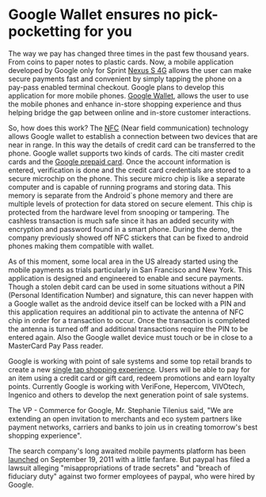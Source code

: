 # Google Wallet ensures no pick-pocketting for you

The way we pay has changed three times in the past few thousand years. From coins to paper notes to plastic cards. Now, a mobile application developed by Google only for Sprint <a href="http://now.sprint.com/nexus/">Nexus S 4G</a> allows the user can make secure payments fast and convenient by simply tapping the phone on a pay-pass enabled terminal checkout. Google plans to develop this application for more mobile phones. <a href="http://www.google.com/wallet/">Google Wallet</a>, allows the user to use the mobile phones and enhance in-store shopping experience and thus helping bridge the gap between online and in-store customer interactions.

So, how does this work? The <a href="http://en.wikipedia.org/wiki/Near_field_communication">NFC</a> (Near field communication) technology allows Google wallet to establish a connection between two devices that are near in range. In this way the details of credit card can be transferred to the phone. Google wallet supports two kinds of cards.  The citi master credit cards and the <a href="http://www.google.com/wallet/how-it-works-payments.html">Google prepaid card</a>. Once the account information is entered, verification is done and the credit card credentials are stored to a secure microchip on the phone. This secure micro chip is like a separate computer and is capable of running programs and storing data. This memory is separate from the Android`s phone memory and there are multiple levels of protection for data stored on secure element. This chip is protected from the hardware level from snooping or tampering. The cashless transaction is much safe since it has an added security with encryption and password found in a smart phone. During the demo, the company previously showed off NFC stickers that can be fixed to android phones making them compatible with wallet.

As of this moment, some local area in the US already started using the mobile payments as trials particularly in San Francisco and New York. This application is designed and engineered to enable and secure payments. Though a stolen debit card can be used in some situations without a PIN (Personal Identification Number) and signature, this can never happen with a Google wallet as the android device itself can be locked with a PIN and this application requires an additional pin to activate the antenna of NFC chip in order for a transaction to occur. Once the transaction is completed the antenna is turned off and additional transactions require the PIN to be entered again. Also the Google wallet device must touch or be in close to a MasterCard Pay Pass reader. 

Google is working with point of sale systems and some top retail brands to create a new <a href="http://www.businesswire.com/news/home/20110526006211/en/Google-Citi-MasterCard-Data-Sprint-Team-Phone">single tap shopping experience</a>. Users will be able to pay for an item using a credit card or gift card, redeem promotions and earn loyalty points. Currently Google is working with VeriFone, Hepercom, VIVOtech, Ingenico and others to develop the next generation point of sale systems.

The VP - Commerce for Google, Mr. Stephanie Tilenius said, "We are extending an open invitation to merchants and eco system partners like payment networks, carriers and banks to join us in creating tomorrow's best shopping experience". 

The search company's long awaited mobile payments platform has been <a href="http://venturebeat.com/2011/09/19/google-wallet-launch/">launched</a> on September 19, 2011 with a little fanfare. But paypal has filed a lawsuit alleging "misappropriations of trade secrets" and "breach of fiduciary duty" against two former employees of paypal, who were hired by Google.
